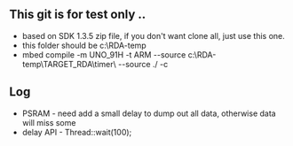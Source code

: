 ## This git is for test only ..
* based on SDK 1.3.5 zip file, if you don't want clone all, just use this one.
* this folder should be c:\RDA-temp
* mbed compile -m UNO_91H -t ARM --source c:\RDA-temp\TARGET_RDA\timer\ --source ./ -c

## Log
* PSRAM - need add a small delay to dump out all data, otherwise data will miss some
* delay API - Thread::wait(100);